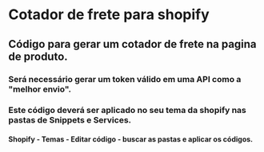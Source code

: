 # Cotador de frete para shopify

## Código para gerar um cotador de frete na pagina de produto.


### Será necessário gerar um token válido em uma API como a "melhor envio".
### Este código deverá ser aplicado no seu tema da shopify nas pastas de Snippets e Services.

#### Shopify - Temas - Editar código - buscar as pastas e aplicar os códigos.
